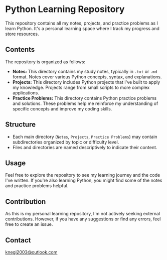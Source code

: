 # Python Learning Repository

This repository contains all my notes, projects, and practice problems as I learn Python. It's a personal learning space where I track my progress and store resources.

## Contents

The repository is organized as follows:

* **Notes:** This directory contains my study notes, typically in `.txt` or `.md` format. Notes cover various Python concepts, syntax, and explanations.
* **Projects:** This directory includes Python projects that I've built to apply my knowledge. Projects range from small scripts to more complex applications.
* **Practice Problems:** This directory contains Python practice problems and solutions. These problems help me reinforce my understanding of specific concepts and improve my coding skills.

## Structure
* Each main directory (`Notes`, `Projects`, `Practice Problems`) may contain subdirectories organized by topic or difficulty level.
* Files and directories are named descriptively to indicate their content.

## Usage
Feel free to explore the repository to see my learning journey and the code I've written. If you're also learning Python, you might find some of the notes and practice problems helpful.

## Contribution
As this is my personal learning repository, I'm not actively seeking external contributions. However, if you have any suggestions or find any errors, feel free to create an issue.

## Contact
knegi2003@outlook.com
